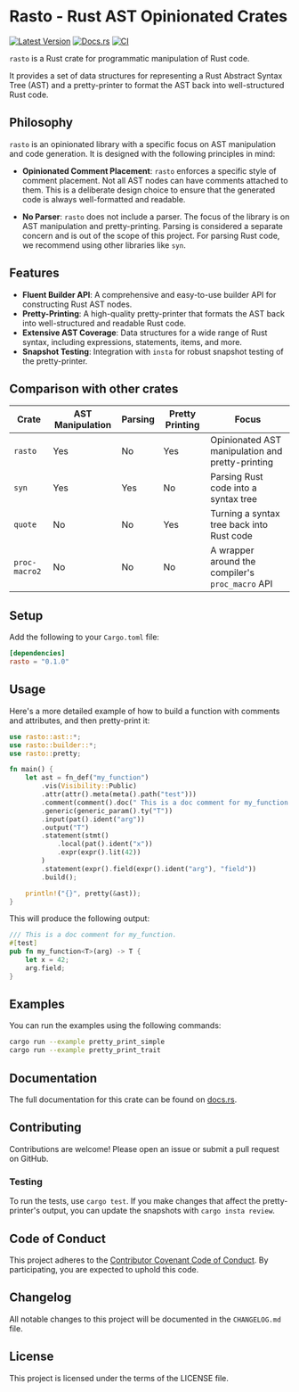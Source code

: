 # Rasto - **R**ust **AST** **O**pinionated Crates

[![Latest Version](https://img.shields.io/crates/v/rasto.svg)](https://crates.io/crates/rasto)
[![Docs.rs](https://docs.rs/rasto/badge.svg)](https://docs.rs/rasto)
[![CI](https://github.com/bungcip/rasto/actions/workflows/ci.yml/badge.svg)](https://github.com/bungcip/rasto/actions/workflows/ci.yml)

`rasto` is a Rust crate for programmatic manipulation of Rust code.

It provides a set of data structures for representing a Rust Abstract Syntax Tree (AST) and a pretty-printer to format the AST back into well-structured Rust code.

## Philosophy

`rasto` is an opinionated library with a specific focus on AST manipulation and code generation. It is designed with the following principles in mind:

-   **Opinionated Comment Placement**: `rasto` enforces a specific style of comment placement. Not all AST nodes can have comments attached to them. This is a deliberate design choice to ensure that the generated code is always well-formatted and readable.

-   **No Parser**: `rasto` does not include a parser. The focus of the library is on AST manipulation and pretty-printing. Parsing is considered a separate concern and is out of the scope of this project. For parsing Rust code, we recommend using other libraries like `syn`.

## Features

-   **Fluent Builder API**: A comprehensive and easy-to-use builder API for constructing Rust AST nodes.
-   **Pretty-Printing**: A high-quality pretty-printer that formats the AST back into well-structured and readable Rust code.
-   **Extensive AST Coverage**: Data structures for a wide range of Rust syntax, including expressions, statements, items, and more.
-   **Snapshot Testing**: Integration with `insta` for robust snapshot testing of the pretty-printer.

## Comparison with other crates

| Crate         | AST Manipulation | Parsing | Pretty Printing | Focus                                            |
|---------------|------------------|---------|-----------------|--------------------------------------------------|
| `rasto`       | Yes              | No      | Yes             | Opinionated AST manipulation and pretty-printing |
| `syn`         | Yes              | Yes     | No              | Parsing Rust code into a syntax tree             |
| `quote`       | No               | No      | Yes             | Turning a syntax tree back into Rust code        |
| `proc-macro2` | No               | No      | No              | A wrapper around the compiler's `proc_macro` API |

## Setup

Add the following to your `Cargo.toml` file:

```toml
[dependencies]
rasto = "0.1.0"
```

## Usage

Here's a more detailed example of how to build a function with comments and attributes, and then pretty-print it:

```rust
use rasto::ast::*;
use rasto::builder::*;
use rasto::pretty;

fn main() {
    let ast = fn_def("my_function")
        .vis(Visibility::Public)
        .attr(attr().meta(meta().path("test")))
        .comment(comment().doc(" This is a doc comment for my_function."))
        .generic(generic_param().ty("T"))
        .input(pat().ident("arg"))
        .output("T")
        .statement(stmt()
            .local(pat().ident("x"))
            .expr(expr().lit(42))
        )
        .statement(expr().field(expr().ident("arg"), "field"))
        .build();

    println!("{}", pretty(&ast));
}
```

This will produce the following output:

```rust
/// This is a doc comment for my_function.
#[test]
pub fn my_function<T>(arg) -> T {
    let x = 42;
    arg.field;
}
```

## Examples

You can run the examples using the following commands:

```bash
cargo run --example pretty_print_simple
cargo run --example pretty_print_trait
```

## Documentation

The full documentation for this crate can be found on [docs.rs](https://docs.rs/rasto).

## Contributing

Contributions are welcome! Please open an issue or submit a pull request on GitHub.

### Testing

To run the tests, use `cargo test`. If you make changes that affect the pretty-printer's output, you can update the snapshots with `cargo insta review`.

## Code of Conduct

This project adheres to the [Contributor Covenant Code of Conduct](https://www.contributor-covenant.org/version/2/1/code_of_conduct/). By participating, you are expected to uphold this code.

## Changelog

All notable changes to this project will be documented in the `CHANGELOG.md` file.

## License

This project is licensed under the terms of the LICENSE file.
